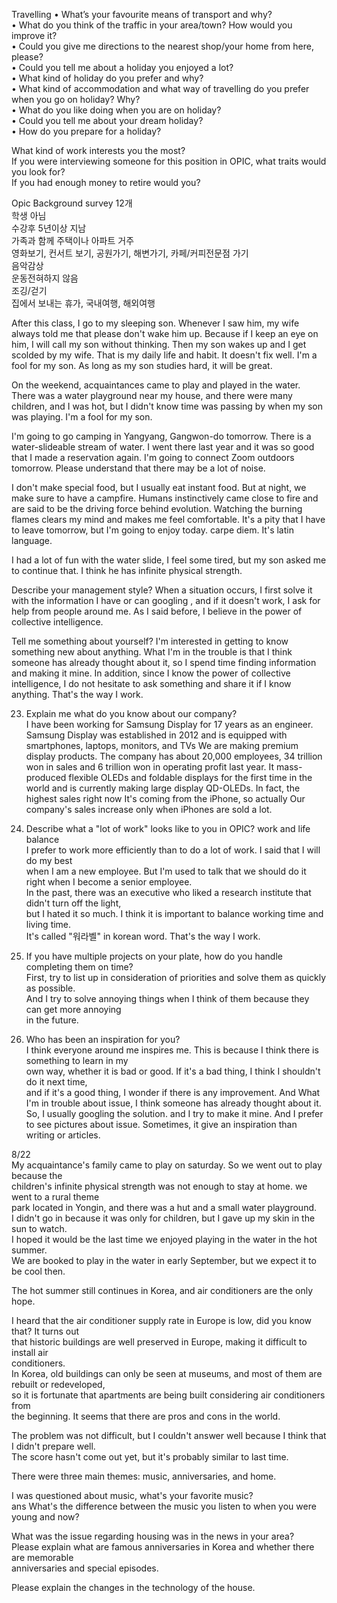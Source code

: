 Travelling
• What’s your favourite means of transport and why?  
• What do you think of the traffic in your area/town? How would you improve it?  
• Could you give me directions to the nearest shop/your home from here, please?  
• Could you tell me about a holiday you enjoyed a lot?  
• What kind of holiday do you prefer and why?  
• What kind of accommodation and what way of travelling do you prefer when you go on
holiday? Why?  
• What do you like doing when you are on holiday?  
• Could you tell me about your dream holiday?  
• How do you prepare for a holiday?  

What kind of work interests you the  most?  
If you were interviewing someone for this position in OPIC, what traits would you look for?  
If you had enough money to retire would you?  

Opic Background survey 12개  
학생 아님  
수강후 5년이상 지남  
가족과 함께 주택이나 아파트 거주  
영화보기, 컨서트 보기, 공원가기, 해변가기, 카페/커피전문점 가기  
음악감상  
운동전혀하지 않음  
조깅/걷기  
집에서 보내는 휴가, 국내여행, 해외여행  

After this class, I go to my sleeping son. Whenever I saw him,
my wife always told me that please don't wake him up.
Because if I keep an eye on him, I will call my son without thinking.
Then my son wakes up and I get scolded by my wife. That is my daily life
and habit. It doesn't fix well. I'm a fool for my son.
As long as my son studies hard, it will be great.

On the weekend, acquaintances came to play and played in the water.
There was a water playground near my house, and there were many
 children, and I was hot, but I didn't know time was passing by when
 my son was playing. I'm a fool for my son.

I'm going to go camping in Yangyang, Gangwon-do tomorrow. 
There is a water-slideable stream of water. 
I went there last year and it was so good that I made a reservation again.
I'm going to connect Zoom outdoors tomorrow.
Please understand that there may be a lot of noise.

I don't make special food, but I usually eat instant food. But at night, 
we make sure to have a campfire. Humans instinctively came close to fire
and are said to be the driving force behind evolution. Watching the burning
flames clears my mind and makes me feel comfortable. It's a pity that I have
to leave tomorrow, but I'm going to enjoy today. carpe diem. It's latin language.

I had a lot of fun with the water slide, I feel some tired, but my son asked me to
continue that. I think he has infinite physical strength. 

Describe your management style?
When a situation occurs, I first solve it with the information I have or can googling
, and if it doesn't work, I ask for help from people around me. As I said before,
I believe in the power of collective intelligence.

Tell me something about yourself?
I'm interested in getting to know something new about anything. What I'm in the trouble
is that I think someone has already thought about it, so I spend time finding information
and making it mine. In addition, since I know the power of collective intelligence,
I do not hesitate to ask something and share it if I know anything. That's the way I work.  

23. Explain me what do you know about our company?  
I have been working for Samsung Display for 17 years as an engineer. Samsung Display was
established in 2012 and is equipped with smartphones, laptops, monitors, and TVs
We are making premium display products. The company has about 20,000 employees, 34 trillion
won in sales and 6 trillion won in operating profit last year.
It mass-produced flexible OLEDs and foldable displays for the first time in the world and
is currently making large display QD-OLEDs. In fact, the highest sales right now
It's coming from the iPhone, so actually Our company's sales increase only when iPhones are
sold a lot.  

24. Describe what a "lot of work" looks like to you in OPIC? work and life balance  
I prefer to work more efficiently than to do a lot of work. I said that I will do my best  
when I am a new employee. But I'm used to talk that we should do it right when I become a senior employee.  
In the past, there was an executive who liked a research institute that didn't turn off the light,  
but I hated it so much. I think it is important to balance working time and living time.  
It's called "워라벨" in korean word. That's the way I work.  

25. If you have multiple projects on your plate, how do you handle completing them on time?  
First, try to list up in consideration of priorities and solve them as quickly as possible.  
And I try to solve annoying things when I think of them because they can get more annoying  
in the future.   

26. Who has been an inspiration for you?  
I think everyone around me inspires me. This is because I think there is something to learn in my  
own way, whether it is bad or good. If it's a bad thing, I think I shouldn't do it next time,  
and if it's a good thing, I wonder if there is any improvement.
And What I'm in trouble about issue, I think someone has already thought about it.
So, I usually googling the solution. and I try to make it mine.
And I prefer to see pictures about issue. Sometimes, it give an inspiration than writing or articles.  

8/22  
My acquaintance's family came to play on saturday. So we went out to play because the  
children's infinite physical strength was not enough to stay at home. we went to a rural theme  
park located in Yongin, and there was a hut and a small water playground.  
I didn't go in because it was only for children, but I gave up my skin in the sun to watch.  
I hoped it would be the last time we enjoyed playing in the water in the hot summer.  
We are booked to play in the water in early September, but we expect it to be cool then.  

The hot summer still continues in Korea, and air conditioners are the only hope.  

I heard that the air conditioner supply rate in Europe is low, did you know that? It turns out  
that historic buildings are well preserved in Europe, making it difficult to install air  
conditioners.  
In Korea, old buildings can only be seen at museums, and most of them are rebuilt or redeveloped,  
so it is fortunate that apartments are being built considering air conditioners from  
the beginning. It seems that there are pros and cons in the world.  

The problem was not difficult, but I couldn't answer well because I think that I didn't prepare well.  
The score hasn't come out yet, but it's probably similar to last time.  

There were three main themes: music, anniversaries, and home.  

I was questioned about music, what's your favorite music?  
ans What's the difference between the music you listen to when you were young and now?  

What was the issue regarding housing was in the news in your area?  
Please explain what are famous anniversaries in Korea and whether there are memorable  
anniversaries and special episodes.  

Please explain the changes in the technology of the house.  
